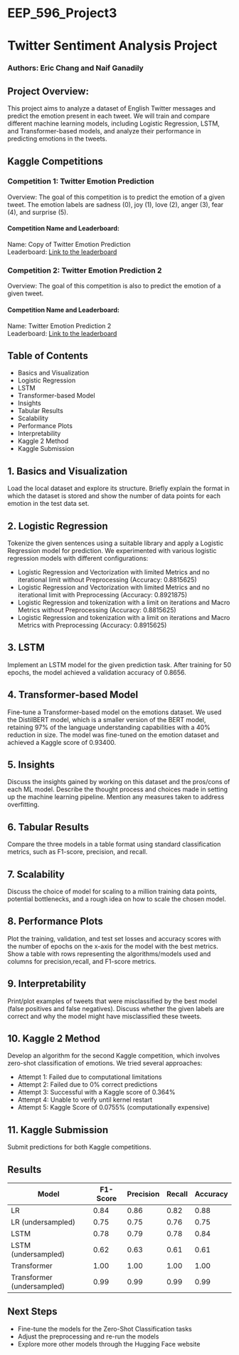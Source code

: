 # EEP_596_Project3
# Twitter Sentiment Analysis Project
### Authors: Eric Chang and Naif Ganadily

## Project Overview:
This project aims to analyze a dataset of English Twitter messages and predict the emotion present in each tweet. We will train and compare different machine learning models, including Logistic Regression, LSTM, and Transformer-based models, and analyze their performance in predicting emotions in the tweets.

## Kaggle Competitions
### Competition 1: Twitter Emotion Prediction
Overview: The goal of this competition is to predict the emotion of a given tweet. The emotion labels are sadness (0), joy (1), love (2), anger (3), fear (4), and surprise (5).

#### Competition Name and Leaderboard:
Name: Copy of Twitter Emotion Prediction <br> 
Leaderboard: [Link to the leaderboard](https://www.kaggle.com/competitions/twitter-emotion-prediction-copy/leaderboard)

### Competition 2: Twitter Emotion Prediction 2
Overview: The goal of this competition is also to predict the emotion of a given tweet.

#### Competition Name and Leaderboard:
Name: Twitter Emotion Prediction 2 <br> 
Leaderboard: [Link to the leaderboard](https://www.kaggle.com/competitions/twitter-emotion-prediction-2/leaderboard)


## Table of Contents
- Basics and Visualization
- Logistic Regression
- LSTM
- Transformer-based Model
- Insights
- Tabular Results
- Scalability
- Performance Plots
- Interpretability
- Kaggle 2 Method
- Kaggle Submission

## 1. Basics and Visualization
<a name="basics-and-visualization"></a>
Load the local dataset and explore its structure. Briefly explain the format in which the dataset is stored and show the number of data points for each emotion in the test data set.

## 2. Logistic Regression
<a name="logistic-regression"></a>
Tokenize the given sentences using a suitable library and apply a Logistic Regression model for prediction. We experimented with various logistic regression models with different configurations:

* Logistic Regression and Vectorization with limited Metrics and no iterational limit without Preprocessing (Accuracy: 0.8815625)
* Logistic Regression and Vectorization with limited Metrics and no iterational limit with Preprocessing (Accuracy: 0.8921875)
* Logistic Regression and tokenization with a limit on iterations and Macro Metrics without Preprocessing (Accuracy: 0.8815625)
* Logistic Regression and tokenization with a limit on iterations and Macro Metrics with Preprocessing (Accuracy: 0.8915625)

## 3. LSTM
<a name="lstm"></a>
Implement an LSTM model for the given prediction task. After training for 50 epochs, the model achieved a validation accuracy of 0.8656.

## 4. Transformer-based Model
<a name="transformer-based-model"></a>
Fine-tune a Transformer-based model on the emotions dataset. We used the DistilBERT model, which is a smaller version of the BERT model, retaining 97% of the language understanding capabilities with a 40% reduction in size. The model was fine-tuned on the emotion dataset and achieved a Kaggle score of 0.93400.

## 5. Insights
<a name="insights"></a>
Discuss the insights gained by working on this dataset and the pros/cons of each ML model. Describe the thought process and choices made in setting up the machine learning pipeline. Mention any measures taken to address overfitting.

## 6. Tabular Results
<a name="tabular-results"></a>
Compare the three models in a table format using standard classification metrics, such as F1-score, precision, and recall.

## 7. Scalability
<a name="scalability"></a>
Discuss the choice of model for scaling to a million training data points, potential bottlenecks, and a rough idea on how to scale the chosen model.

## 8. Performance Plots
<a name="performance-plots"></a>
Plot the training, validation, and test set losses and accuracy scores with the number of epochs on the x-axis for the model with the best metrics. Show a table with rows representing the algorithms/models used and columns for precision,recall, and F1-score metrics.

## 9. Interpretability
<a name="interpretability"></a>
Print/plot examples of tweets that were misclassified by the best model (false positives and false negatives). Discuss whether the given labels are correct and why the model might have misclassified these tweets.

## 10. Kaggle 2 Method
<a name="kaggle-2-method"></a>
Develop an algorithm for the second Kaggle competition, which involves zero-shot classification of emotions. We tried several approaches:

* Attempt 1: Failed due to computational limitations
* Attempt 2: Failed due to 0% correct predictions
* Attempt 3: Successful with a Kaggle score of 0.364%
* Attempt 4: Unable to verify until kernel restart
* Attempt 5: Kaggle Score of 0.0755% (computationally expensive)

## 11. Kaggle Submission
<a name="kaggle-submission"></a>
Submit predictions for both Kaggle competitions.

## Results
| Model                      | F1-Score | Precision | Recall | Accuracy |
|----------------------------|----------|-----------|--------|----------|
| LR                         | 0.84     | 0.86      | 0.82   | 0.88     |
| LR (undersampled)          | 0.75     | 0.75      | 0.76   | 0.75     |
| LSTM                       | 0.78     | 0.79      | 0.78   | 0.84     |
| LSTM (undersampled)        | 0.62     | 0.63      | 0.61   | 0.61     |
| Transformer                | 1.00     | 1.00      | 1.00   | 1.00     |
| Transformer (undersampled) | 0.99     | 0.99      | 0.99   | 0.99     |

## Next Steps
* Fine-tune the models for the Zero-Shot Classification tasks
* Adjust the preprocessing and re-run the models
* Explore more other models through the Hugging Face website
